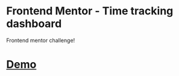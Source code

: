 # Frontend Mentor - Time tracking dashboard

Frontend mentor challenge!

# [Demo](https://time-tracking-dashboard-karian.vercel.app/)
